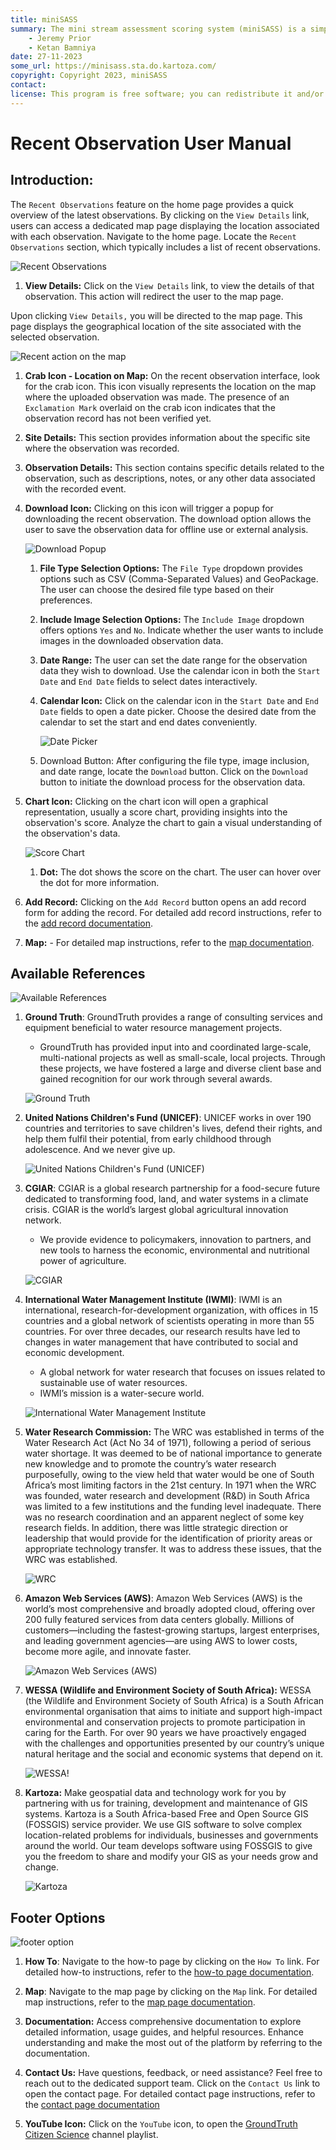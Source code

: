 ```yaml
---
title: miniSASS
summary: The mini stream assessment scoring system (miniSASS) is a simple and accessible citizen science tool for monitoring the water quality and health of stream and river systems. You collect a sample of aquatic macroinvertebrates (small, but large enough to see animals with no internal skeletons) from a site in a stream or river. The community of these aquatic macroinvertebrates present then tells you about the water quality and health of the stream or river based on the concept that different groups of aquatic macroinvertebrates have different tolerances and sensitivities to disturbance and pollution.
    - Jeremy Prior
    - Ketan Bamniya
date: 27-11-2023
some_url: https://minisass.sta.do.kartoza.com/
copyright: Copyright 2023, miniSASS
contact:
license: This program is free software; you can redistribute it and/or modify it under the terms of the GNU Affero General Public License as published by the Free Software Foundation; either version 3 of the License, or (at your option) any later version.
---
```


# Recent Observation User Manual

## Introduction:

The `Recent Observations` feature on the home page provides a quick overview of the latest observations. By clicking on the `View Details` link, users can access a dedicated map page displaying the location associated with each observation. Navigate to the home page. Locate the `Recent Observations` section, which typically includes a list of recent observations.

![Recent Observations](./img/recent-observation-1.png)

1. **View Details:** Click on the `View Details` link, to view the details of that observation. This action will redirect the user to the map page.

Upon clicking `View Details,` you will be directed to the map page. This page displays the geographical location of the site associated with the selected observation.

![Recent action on the map](./img/recent-observation-2.png)

1. **Crab Icon - Location on Map:** On the recent observation interface, look for the crab icon.
This icon visually represents the location on the map where the uploaded observation was made. The presence of an `Exclamation Mark` overlaid on the crab icon indicates that the observation record has not been verified yet.

2. **Site Details:** This section provides information about the specific site where the observation was recorded.

3. **Observation Details:** This section contains specific details related to the observation, such as descriptions, notes, or any other data associated with the recorded event.

4. **Download Icon:** Clicking on this icon will trigger a popup for downloading the recent observation. The download option allows the user to save the observation data for offline use or external analysis.

    ![Download Popup](./img/recent-observation-3.png)

    1. **File Type Selection Options:** The `File Type` dropdown provides options such as CSV (Comma-Separated Values) and GeoPackage. The user can choose the desired file type based on their preferences.

    2. **Include Image Selection Options:** The `Include Image` dropdown offers options `Yes` and `No`. Indicate whether the user wants to include images in the downloaded observation data.

    3. **Date Range:** The user can set the date range for the observation data they wish to download. Use the calendar icon in both the `Start Date` and `End Date` fields to select dates interactively.

    4. **Calendar Icon:** Click on the calendar icon in the `Start Date` and `End Date` fields to open a date picker. Choose the desired date from the calendar to set the start and end dates conveniently.

        ![Date Picker](./img/recent-observation-5.png)

    5. Download Button: After configuring the file type, image inclusion, and date range, locate the `Download` button. Click on the `Download` button to initiate the download process for the observation data.

5. **Chart Icon:** Clicking on the chart icon will open a graphical representation, usually a score chart, providing insights into the observation's score. Analyze the chart to gain a visual understanding of the observation's data.

    ![Score Chart](./img/recent-observation-4.png)

    1. **Dot:** The dot shows the score on the chart. The user can hover over the dot for more information.

6. **Add Record:** Clicking on the `Add Record` button opens an add record form for adding the record. For detailed add record instructions, refer to the [add record documentation](../upload/add-records.md).

7. **Map:** - For detailed map instructions, refer to the [map documentation](./map.md).

## Available References

![Available References](../img/landing-page-13.png)

1. **Ground Truth**: GroundTruth provides a range of consulting services and equipment beneficial to water resource management projects.

    - GroundTruth has provided input into and coordinated large-scale, multi-national projects as well as small-scale, local projects. Through these projects, we have fostered a large and diverse client base and gained recognition for our work through several awards. 

    ![Ground Truth](../img/landing-page-14.png)

2. **United Nations Children's Fund (UNICEF)**: UNICEF works in over 190 countries and territories to save children's lives, defend their rights, and help them fulfil their potential, from early childhood through adolescence. And we never give up.

    ![United Nations Children's Fund (UNICEF)](../img/landing-page-18.png)

3. **CGIAR**: CGIAR is a global research partnership for a food-secure future dedicated to transforming food, land, and water systems in a climate crisis. CGIAR is the world’s largest global agricultural innovation network.
    - We provide evidence to policymakers, innovation to partners, and new tools to harness the economic, environmental and nutritional power of agriculture.

    ![CGIAR](../img/landing-page-17.png)

4. **International Water Management Institute (IWMI)**: IWMI is an international, research-for-development organization, with offices in 15 countries and a global network of scientists operating in more than 55 countries. For over three decades, our research results have led to changes in water management that have contributed to social and economic development.

    - A global network for water research that focuses on issues related to sustainable use of water resources.
    - IWMI’s mission is a water-secure world.

    ![International Water Management Institute](../img/landing-page-15.png)

5. **Water Research Commission:** The WRC was established in terms of the Water Research Act (Act No 34 of 1971), following a period of serious water shortage. It was deemed to be of national importance to generate new knowledge and to promote the country’s water research purposefully, owing to the view held that water would be one of South Africa’s most limiting factors in the 21st century. In 1971 when the WRC was founded, water research and development (R&D) in South Africa was limited to a few institutions and the funding level inadequate. There was no research coordination and an apparent neglect of some key research fields. In addition, there was little strategic direction or leadership that would provide for the identification of priority areas or appropriate technology transfer. It was to address these issues, that the WRC was established.

    ![WRC](../how-to/img/how-to-12.png)

6. **Amazon Web Services (AWS)**: Amazon Web Services (AWS) is the world’s most comprehensive and broadly adopted cloud, offering over 200 fully featured services from data centers globally. Millions of customers—including the fastest-growing startups, largest enterprises, and leading government agencies—are using AWS to lower costs, become more agile, and innovate faster.

    ![Amazon Web Services (AWS)](../img/landing-page-16.png)

7. **WESSA (Wildlife and Environment Society of South Africa):** WESSA (the Wildlife and Environment Society of South Africa) is a South African environmental organisation that aims to initiate and support high-impact environmental and conservation projects to promote participation in caring for the Earth. For over 90 years we have proactively engaged with the challenges and opportunities presented by our country’s unique natural heritage and the social and economic systems that depend on it.

    ![WESSA!](../how-to/img/how-to-13.png)

8. **Kartoza:** Make geospatial data and technology work for you by partnering with us for training, development and maintenance of GIS systems. Kartoza is a South Africa-based Free and Open Source GIS (FOSSGIS) service provider. We use GIS software to solve complex location-related problems for individuals, businesses and governments around the world. Our team develops software using FOSSGIS to give you the freedom to share and modify your GIS as your needs grow and change.

    ![Kartoza](../how-to/img/how-to-14.png)

## Footer Options

![footer option](./img/map-25.png)

1. **How To**: Navigate to the how-to page by clicking on the `How To` link. For detailed how-to instructions, refer to the [how-to page documentation](../how-to/how-to.md).

2. **Map**: Navigate to the map page by clicking on the `Map` link. For detailed map instructions, refer to the [map page documentation](map.md).

3. **Documentation:** Access comprehensive documentation to explore detailed information, usage guides, and helpful resources. Enhance understanding and make the most out of the platform by referring to the documentation. 

4. **Contact Us:** Have questions, feedback, or need assistance? Feel free to reach out to the dedicated support team. Click on the `Contact Us` link to open the contact page. For detailed contact page instructions, refer to the [contact page documentation](../contact-us.md)

5. **YouTube Icon:** Click on the `YouTube` icon, to open the [GroundTruth Citizen Science](https://www.youtube.com/@groundtruthcitizenscience) channel playlist.
